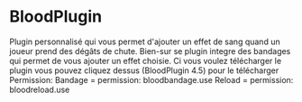 # BloodPlugin
Plugin personnalisé qui vous permet d'ajouter un effet de sang quand un joueur prend des dégâts de chute.
Bien-sur se plugin integre des bandages qui permet de vous ajouter un effet choisie.
Ci vous voulez télécharger le plugin vous pouvez cliquez dessus (BloodPlugin 4.5) pour le télécharger
Permission:
Bandage = permission: bloodbandage.use
Reload = permission: bloodreload.use
